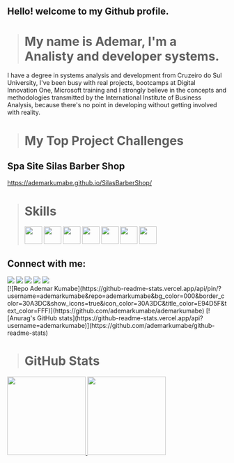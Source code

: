 ## Hello! welcome to my Github profile.

> # My name is Ademar, I'm a Analisty and developer systems.

I have a degree in systems analysis and development from Cruzeiro do Sul University, I've been busy with real projects, bootcamps at Digital Innovation One, Microsoft training and I strongly believe in the concepts and methodologies transmitted by the International Institute of Business Analysis, because there's no point in developing without getting involved with reality.

> # My Top Project Challenges

## Spa Site Silas Barber Shop

https://ademarkumabe.github.io/SilasBarberShop/

> # Skills
>
> <img src="https://cdn.jsdelivr.net/gh/devicons/devicon@latest/icons/html5/html5-original.svg" width="40"/>
> <img src="https://cdn.jsdelivr.net/gh/devicons/devicon@latest/icons/css3/css3-original.svg" width="40"/>
> <img src="https://cdn.jsdelivr.net/gh/devicons/devicon@latest/icons/javascript/javascript-original.svg" width="40"/>
> <img src="https://cdn.jsdelivr.net/gh/devicons/devicon@latest/icons/vuejs/vuejs-original.svg" width="40"/>
> <img src="https://cdn.jsdelivr.net/gh/devicons/devicon@latest/icons/git/git-original.svg" width="40"/>
> <img src="https://cdn.jsdelivr.net/gh/devicons/devicon@latest/icons/github/github-original.svg" width="40"/>
> <img src="https://cdn.jsdelivr.net/gh/devicons/devicon@latest/icons/dot-net/dot-net-original-wordmark.svg" width="40"/>

## Connect with me:

<div>
<a href="https://www.youtube.com/seu-canal-youtube-aqui" target="_blank"><img loading="lazy" src="https://img.shields.io/badge/YouTube-FF0000?style=for-the-badge&logo=youtube&logoColor=white" target="_blank"></a>
<a href="https://instagram.com/seu-usuário-instagram-aqui" target="_blank"><img loading="lazy" src="https://img.shields.io/badge/-Instagram-%23E4405F?style=for-the-badge&logo=instagram&logoColor=white" target="_blank"></a>
<a href="https://www.twitch.tv/seu-usuário-aqui" target="_blank"><img loading="lazy" src="https://img.shields.io/badge/Twitch-9146FF?style=for-the-badge&logo=twitch&logoColor=white" target="_blank"></a>
<a href = "mailto:contato@seu-usuário-aqui"><img loading="lazy" src="https://img.shields.io/badge/Gmail-D14836?style=for-the-badge&logo=gmail&logoColor=white" target="_blank"></a>
<a href="https://www.linkedin.com/in/seu-usuário-linkedln-aqui" target="_blank"><img loading="lazy" src="https://img.shields.io/badge/-LinkedIn-%230077B5?style=for-the-badge&logo=linkedin&logoColor=white" target="_blank"></a>   
</div>
[![Repo Ademar Kumabe](https://github-readme-stats.vercel.app/api/pin/?username=ademarkumabe&repo=ademarkumabe&bg_color=000&border_color=30A3DC&show_icons=true&icon_color=30A3DC&title_color=E94D5F&text_color=FFF)](https://github.com/ademarkumabe/ademarkumabe)
[![Anurag's GitHub stats](https://github-readme-stats.vercel.app/api?username=ademarkumabe)](https://github.com/ademarkumabe/github-readme-stats)



> # GitHub Stats
<div>
<a href="https://github.com/seu-usuário-aqui">
<img loading="lazy" height="180em" src="https://github-readme-stats.vercel.app/api/top-langs/?username=seu-usuário-aqui&layout=compact&langs_count=7&theme=dracula"/>
<img loading="lazy" height="180em" src="https://github-readme-stats.vercel.app/api?username=seu-usuário-aqui&show_icons=true&theme=dracula&include_all_commits=true&count_private=true"/>
</div>
